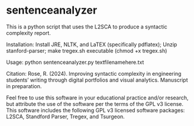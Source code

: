 # sentenceanalyzer
This is a python script that uses the L2SCA to produce a syntactic complexity report.

Installation:
Install JRE, NLTK, and LaTEX (specifically pdflatex);
Unzip stanford-parser;
make tregex.sh executable (chmod +x tregex.sh)

Usage:
python sentenceanalyzer.py textfilenamehere.txt

Citation: Rose, R. (2024). Improving syntactic complexity in engineering students’ writing through digital portfolios and visual analytics. Manuscript in preparation. 

Feel free to use this software in your educational practice and/or research, but attribute the use of the software per the terms of the GPL v3 license. 
This software includes the following GPL v3 licensed software packages: L2SCA, Standford Parser, Tregex, and Tsurgeon.
